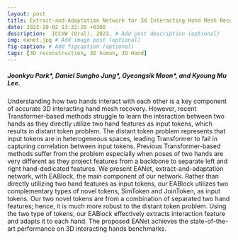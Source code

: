 ```yaml
---
layout: post
title: Extract-and-Adaptation Network for 3d Interacting Hand Mesh Recovery, ICCVW (Oral), 2023.
date: 2023-10-02 13:32:20 +0300
description:  ICCVW (Oral), 2023. # Add post description (optional)
img: eanet.jpg # Add image post (optional)
fig-caption: # Add figcaption (optional)
tags: [3D reconstruction, 3D human, 3D Hand]
---
```

##### Joonkyu Park\*, Daniel Sungho Jung\*, Gyeongsik Moon\*, and Kyoung Mu Lee.

Understanding how two hands interact with each other is a key component of accurate 3D interacting hand mesh recovery.
However, recent Transformer-based methods struggle to learn the interaction between two hands as they directly utilize two hand features as input tokens, which results in distant token problem.
The distant token problem represents that input tokens are in heterogeneous spaces, leading Transformer to fail in capturing correlation between input tokens.
Previous Transformer-based methods suffer from the problem especially when poses of two hands are very different as they project features from a backbone to separate left and right hand-dedicated features.
We present EANet, extract-and-adaptation network, with EABlock, the main component of our network.
Rather than directly utilizing two hand features as input tokens, our EABlock utilizes two complementary types of novel tokens, SimToken and JoinToken, as input tokens.
Our two novel tokens are from a combination of separated two hand features; hence, it is much more robust to the distant token problem.
Using the two type of tokens, our EABlock effectively extracts interaction feature and adapts it to each hand.
The proposed EANet achieves the state-of-the-art performance on 3D interacting hands benchmarks.
